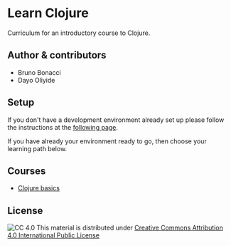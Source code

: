 # Learn Clojure

Curriculum for an introductory course to Clojure.

## Author & contributors

* Bruno Bonacci
* Dayo Oliyide

## Setup

If you don't have a development environment already set up
please follow the instructions at the [following page](https://github.com/ClojureBridge/curriculum/blob/gh-pages/outline/setup.md).

If you have already your environment ready to go, then choose your learning path below.

## Courses

  * [Clojure basics](/clojure-basics)

## License

![CC 4.0](https://i.creativecommons.org/l/by/4.0/80x15.png) This material is distributed under [Creative Commons Attribution 4.0 International Public License](http://creativecommons.org/licenses/by/4.0/legalcode)
